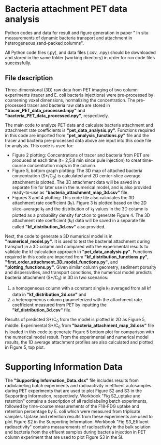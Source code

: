 # Bacteria attachment PET data analysis
Python codes and data for result and figure generation in paper " In situ measurements of dynamic bacteria transport and attachment in heterogeneous sand-packed columns". 

All Python code files (.py), and data files (.csv, .npy) should be downloaded and stored in the same folder (working directory) in order for run code files successfully.

## File description

Three-dimensional (3D) raw data from PET imaging of two column experiments (tracer and E. coli bacteria injections) were pre-processed by coarsening voxel dimensions, normalizing the concentration. The pre-processed tracer and bacteria raw data are stored in **"tracer_PET_data_processed.npy"** and **"bacteria_PET_data_processed.npy"**, respectively. 

The main code to analyze PET data and calculate bacteria attachment and attachment rate coefficients is **"pet_data_analysis.py"**. Functions required in this code are imported from **"pet_analysis_functions.py"** file and the tracer and bacteria pre-processed data above are input into this code file for analysis. This code is used for:
- Figure 2 plotting: Concentrations of tracer and bacteria from PET are produced at each time (t= 2,5,8 min since pule injection) to creat time-course concentration maps in the column.
- Figure 5, bottom graph plotting: The 3D map of attached bacteria concentration (S*/C<sub>0</sub>) is calculated and 2D center-slice average attachment is plotted. The 3D attachment data will be saved in a separate file for later use in the numerical model, and is also provided ready-to-use as **"bacteria_attachment_map_3d.csv"** file.
- Figures 3 and 4 plotting: This code file also calculates the 3D attachment rate coefficient (k<sub>f</sub>). Figure 3 is plotted based on the 2D slice-average k<sub>f</sub> and the distribution of k<sub>f</sub> values in the 3D column is plotted as a probability density function to generate Figure 4. The 3D attachment rate coefficient (k<sub>f</sub>) data will be saved in a separate file called **"kf_distribution_3d.csv"** also provided.

Next, the code to generate a 3D numerical model is in **"numerical_model.py"**. It is used to test the bacterial attachment during transport in a 3D column and compared with the experimental results to validate the kf calculation approach in **"pet_data_analysis.py"**. Functions required in this code are imported from **"kf_distribution_functions.py"**, **"first_order_attachment_3D_model_functions.py"**, and **"plotting_functions.py"**. Given similar column geometry, sediment porosity and dispersivities, and transport conditions, the numerical model predicts bacteria attachment (S*/C<sub>0</sub>) in 3D in two scenarios: 
1. a homogeneous column with a constant single k<sub>f</sub> averaged from all kf data in **"kf_distribution_3d.csv"** and 
2. a heterogeneous column parameterized with the attachment rate coefficient measured from PET by inputting the **"kf_distribution_3d.csv"** file.

Results of predicted S*/C<sub>0</sub> from the model is plotted in 2D as Figure 5, middle. Experimental S*/C<sub>0</sub> from **"bacteria_attachment_map_3d.csv"** file is loaded in this code to generate Figure 5 bottom plot for comparison with the numerical model result. From the experimental and numerical model results, the 1D average attachment profiles are also calculated and plotted in Figure 5, top plot.

# Supporting Information Data
The **"Supporting Information_Data.xlsx"** file includes results from radiolabeling batch experiments and radioactivity in effluent autosamples during PET experiments that are used to plot Figure S2 and S3 in the Supporting Information, respectively. Workbook "Fig S2_uptake and retention" contains a description of all radiolabeling batch experiments, followed by time-course measurements of the F18-FDG uptake and retention percentage by E. coli which were measured from triplicate samples. Uptake and retention results from these experiments are used to plot Figure S2 in the Supporting Information. Workbook "Fig S3_Effluent radioactivity" contains measurements of radioactivity in the bulk solution and bacteria from the effluent samples during bacteria injection in PET column experiment that are used to plot Figure S3 in the SI.



